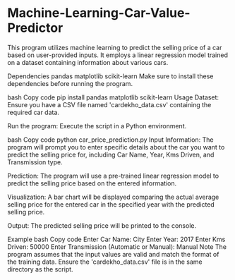 # Machine-Learning-Car-Value-Predictor
This program utilizes machine learning to predict the selling price of a car based on user-provided inputs. It employs a linear regression model trained on a dataset containing information about various cars.

Dependencies
pandas
matplotlib
scikit-learn
Make sure to install these dependencies before running the program.

bash
Copy code
pip install pandas matplotlib scikit-learn
Usage
Dataset: Ensure you have a CSV file named 'cardekho_data.csv' containing the required car data.

Run the program: Execute the script in a Python environment.

bash
Copy code
python car_price_prediction.py
Input Information: The program will prompt you to enter specific details about the car you want to predict the selling price for, including Car Name, Year, Kms Driven, and Transmission type.

Prediction: The program will use a pre-trained linear regression model to predict the selling price based on the entered information.

Visualization: A bar chart will be displayed comparing the actual average selling price for the entered car in the specified year with the predicted selling price.

Output: The predicted selling price will be printed to the console.

Example
bash
Copy code
Enter Car Name: City
Enter Year: 2017
Enter Kms Driven: 50000
Enter Transmission (Automatic or Manual): Manual
Note
The program assumes that the input values are valid and match the format of the training data.
Ensure the 'cardekho_data.csv' file is in the same directory as the script.
